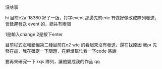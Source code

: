 沒啥事

hi 目前e2a-18380 好了一版，打字event 那邊先前eric 有做好像改成隊列發送，會延遲發送 event 的，總共有兩個

1是輸入change 
2是按下enter

目前程式沒報錯但第二種目前在e2 wtc 的看起來沒有發送，還在找原因
我pr 先發在這，我在確定一下問題，在麻煩幫忙看一下code 感謝

要再來研究一下 rxjs 隊列，讓他變成我的作品 qq
